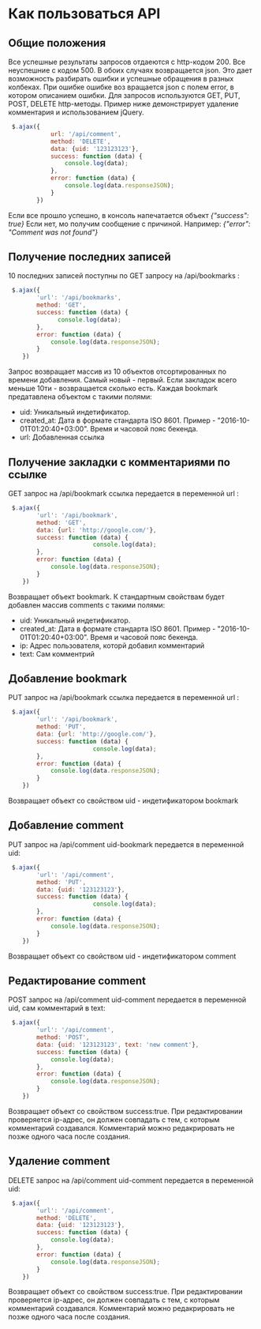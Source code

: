Как пользоваться API
==============
Общие положения
-----------
Все успешные результаты запросов отдаеются с http-кодом 200. Все неуспешние с кодом 500.
В обоих случаях возвращается json. Это дает возможность разбирать ошибки и успешные обращения в разных колбеках. 
При ошибке ошибке воз вращается json с полем error, в котором описанием ошибки.
Для запросов используются GET, PUT, POST, DELETE http-методы.
Пример ниже демонстрирует удаление комментария и использованием jQuery.
 
```javascript
 $.ajax({
            url: '/api/comment',
            method: 'DELETE',
            data: {uid: '123123123'},
            success: function (data) {
            	console.log(data);
            },
            error: function (data) {
                console.log(data.responseJSON);
            }
        })
```

Если все прошло успешно, в консоль напечатается объект _{"success": true}_
Если нет, мо получим сообщение с причиной. Например:  _{"error": "Comment was not found"}_

Получение последних записей
---------------------------
10 последних записей поступны по GET запросу на /api/bookmarks :
```javascript
 $.ajax({
        'url': '/api/bookmarks',
        method: 'GET',
        success: function (data) {
              console.log(data);
		},
        error: function (data) {
        	console.log(data.responseJSON);
        }
    })
```
Запрос возвращает массив из 10 объектов отсортированных по времени добавления. Самый новый - первый. 
Если закладок всего меньше 10ти - возвращается сколько есть.
Каждая bookmark предатавлена объектом с такими полями:
* uid: Уникальный индетификатор. 
* created_at: Дата в формате стандарта ISO 8601. Пример - "2016-10-01T01:20:40+03:00". Время и часовой пояс бекенда. 
* url: Добавленная ссылка

Получение закладки с комментариями по ссылке
--------------------------------------------
GET запрос на /api/bookmark ссылка передается в переменной url :
```javascript
 $.ajax({
        'url': '/api/bookmark',
        method: 'GET',
        data: {url: 'http://google.com/'},
        success: function (data) {
                    	console.log(data);
		},
        error: function (data) {
        	console.log(data.responseJSON);
        }
    })
```
Возвращает объект bookmark. К стандартным свойствам будет добавлен массив comments c такими полями:
* uid: Уникальный индетификатор.
* created_at: Дата в формате стандарта ISO 8601. Пример - "2016-10-01T01:20:40+03:00". Время и часовой пояс бекенда.
* ip: Адрес пользователя, которй добавил комментарий
* text: Сам комментрий



Добавление bookmark
--------------------------------------------
PUT запрос на /api/bookmark ссылка передается в переменной url :
```javascript
 $.ajax({
        'url': '/api/bookmark',
        method: 'PUT',
        data: {url: 'http://google.com/'},
        success: function (data) {
                    	console.log(data);
		},
        error: function (data) {
        	console.log(data.responseJSON);
        }
    })
```
Возвращает объект со свойством uid - индетификатором bookmark

Добавление comment
--------------------------------------------
PUT запрос на /api/comment uid-bookmark передается в переменной uid:
```javascript
 $.ajax({
        'url': '/api/comment',
        method: 'PUT',
        data: {uid: '123123123'},
        success: function (data) {
                    	console.log(data);
		},
        error: function (data) {
        	console.log(data.responseJSON);
        }
    })
```
Возвращает объект со свойством uid - индетификатором comment


Редактирование comment
--------------------------------------------
POST запрос на /api/comment uid-comment передается в переменной uid, сам комментарий в text:
```javascript
 $.ajax({
        'url': '/api/comment',
        method: 'POST',
        data: {uid: '123123123', text: 'new comment'},
        success: function (data) {
            console.log(data);
		},
        error: function (data) {
        	console.log(data.responseJSON);
        }
    })
```
Возвращает объект со свойством success:true. При редактировании проверяется ip-адрес, он должен совпадать с тем, с которым комментарий создавался.
Комментарий можно редакрировать не позже одного часа после создания.


Удаление comment
--------------------------------------------
DELETE запрос на /api/comment uid-comment передается в переменной uid:
```javascript
 $.ajax({
        'url': '/api/comment',
        method: 'DELETE',
        data: {uid: '123123123'},
        success: function (data) {
            console.log(data);
		},
        error: function (data) {
        	console.log(data.responseJSON);
        }
    })
```
Возвращает объект со свойством success:true. При редактировании проверяется ip-адрес, он должен совпадать с тем, с которым комментарий создавался.
Комментарий можно редакрировать не позже одного часа после создания.